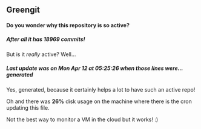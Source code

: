 ## Greengit

#### Do you wonder why this repository is so active?

##### After all it has 18969 commits!

But is it *really* active? Well...

##### Last update was on Mon Apr 12 at 05:25:26 when those lines were... generated

Yes, generated, because it certainly helps a lot to have such an active repo!

Oh and there was **26%** disk usage on the machine
where there is the cron updating this file.

Not the best way to monitor a VM in the cloud but it works! :)
